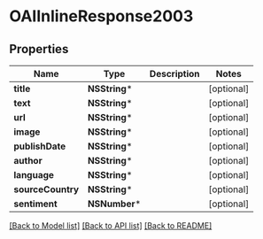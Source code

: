 # OAIInlineResponse2003

## Properties
Name | Type | Description | Notes
------------ | ------------- | ------------- | -------------
**title** | **NSString*** |  | [optional] 
**text** | **NSString*** |  | [optional] 
**url** | **NSString*** |  | [optional] 
**image** | **NSString*** |  | [optional] 
**publishDate** | **NSString*** |  | [optional] 
**author** | **NSString*** |  | [optional] 
**language** | **NSString*** |  | [optional] 
**sourceCountry** | **NSString*** |  | [optional] 
**sentiment** | **NSNumber*** |  | [optional] 

[[Back to Model list]](../README.md#documentation-for-models) [[Back to API list]](../README.md#documentation-for-api-endpoints) [[Back to README]](../README.md)


